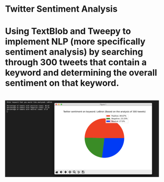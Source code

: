 # Twitter Sentiment Analysis
# Using TextBlob and Tweepy to implement NLP (more specifically sentiment analysis) by searching through 300 tweets that contain a keyword and determining the overall sentiment on that keyword.
# ![](image_ex/lebron_ex.png)
